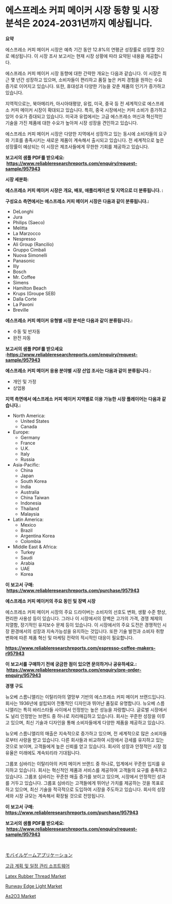 <p><h1>에스프레소 커피 메이커 시장 동향 및 시장 분석은 2024-2031년까지 예상됩니다.</h1></p><p><strong>요약</strong></p>
<p><p>에스프레소 커피 메이커 시장은 예측 기간 동안 12.8%의 연평균 성장률로 성장할 것으로 예상됩니다. 이 시장 조사 보고서는 현재 시장 상황에 따라 요약된 내용을 제공합니다. </p><p>에스프레소 커피 메이커 시장 동향에 대한 간략한 개요는 다음과 같습니다. 이 시장은 최근 몇 년간 성장하고 있으며, 소비자들이 편리하고 품질 높은 커피 경험을 원하는 수요 증가로 이어지고 있습니다. 또한, 휴대성과 다양한 기능을 갖춘 제품의 인기가 증가하고 있습니다. </p><p>지역적으로는, 북아메리카, 아시아태평양, 유럽, 미국, 중국 등 전 세계적으로 에스프레소 커피 메이커 시장이 확대되고 있습니다. 특히, 중국 시장에서는 커피 소비가 증가하고 있어 수요가 증대되고 있습니다. 미국과 유럽에서는 고급 에스프레소 머신과 혁신적인 기술을 가진 제품에 대한 수요가 높아져 시장 성장을 견인하고 있습니다. </p><p>에스프레소 커피 메이커 시장은 다양한 지역에서 성장하고 있는 동시에 소비자들의 요구와 기호를 충족시키는 새로운 제품이 계속해서 출시되고 있습니다. 전 세계적으로 높은 성장률이 예상되는 이 시장은 제조사들에게 무한한 기회를 제공하고 있습니다.</p></p>
<p><strong>보고서의 샘플 PDF를 받으세요: &nbsp;<a href="https://www.reliableresearchreports.com/enquiry/request-sample/957943">https://www.reliableresearchreports.com/enquiry/request-sample/957943</a></strong></p>
<p><strong>시장 세분화:</strong></p>
<p><strong> 에스프레소 커피 메이커 시장은 개요, 배포, 애플리케이션 및 지역으로 더 분류됩니다. :</strong></p>
<p><strong>구성요소 측면에서는 에스프레소 커피 메이커 시장은 다음과 같이 분류됩니다.:</strong></p>
<p><ul><li>DeLonghi</li><li>Jura</li><li>Philips (Saeco)</li><li>Melitta</li><li>La Marzocco</li><li>Nespresso</li><li>Ali Group (Rancilio)</li><li>Gruppo Cimbali</li><li>Nuova Simonelli</li><li>Panasonic</li><li>Illy</li><li>Bosch</li><li>Mr. Coffee</li><li>Simens</li><li>Hamilton Beach</li><li>Krups (Groupe SEB)</li><li>Dalla Corte</li><li>La Pavoni</li><li>Breville</li></ul></p>
<p><strong> 에스프레소 커피 메이커 유형별 시장 분석은 다음과 같이 분류됩니다.:</strong></p>
<p><ul><li>수동 및 반자동</li><li>완전 자동</li></ul></p>
<p><strong>보고서의 샘플 PDF를 받으세요 :<a href="https://www.reliableresearchreports.com/enquiry/request-sample/957943">https://www.reliableresearchreports.com/enquiry/request-sample/957943</a></strong></p>
<p><strong> 에스프레소 커피 메이커 응용 분야별 시장 산업 조사는 다음과 같이 분류됩니다.:</strong></p>
<p><ul><li>개인 및 가정</li><li>상업용</li></ul></p>
<p><strong>지역 측면에서 에스프레소 커피 메이커 지역별로 이용 가능한 시장 플레이어는 다음과 같습니다.:</strong></p>
<p><ul>
    <li>
        North America:
        <ul>
            <li>United States</li>
            <li>Canada</li>
        </ul>
    </li>
    <li>
        Europe:
        <ul>
            <li>Germany</li>
            <li>France</li>
            <li>U.K.</li>
            <li>Italy</li>
            <li>Russia</li>
        </ul>
    </li>
    <li>
        Asia-Pacific:
        <ul>
            <li>China</li>
            <li>Japan</li>
            <li>South Korea</li>
            <li>India</li>
            <li>Australia</li>
            <li>China Taiwan</li>
            <li>Indonesia</li>
            <li>Thailand</li>
            <li>Malaysia</li>
        </ul>
    </li>
    <li>
        Latin America:
        <ul>
            <li>Mexico</li>
            <li>Brazil</li>
            <li>Argentina Korea</li>
            <li>Colombia</li>
        </ul>
    </li>
    <li>
        Middle East & Africa:
        <ul>
            <li>Turkey</li>
            <li>Saudi</li>
            <li>Arabia</li>
            <li>UAE</li>
            <li>Korea</li>
        </ul>
    </li>
    </ul></p>
<p><strong>이 보고서 구매: &nbsp;<a href="https://www.reliableresearchreports.com/purchase/957943">https://www.reliableresearchreports.com/purchase/957943</a></strong></p>
<p><strong>에스프레소 커피 메이커의 주요 동인 및 장벽 시장</strong></p>
<p><p>에스프레소 커피 메이커 시장의 주요 드라이버는 소비자의 선호도 변화, 생활 수준 향상, 편리한 사용성 등이 있습니다. 그러나 이 시장에서의 장벽은 고가의 가격, 경쟁 체제의 치열함, 장기적인 유지보수 문제 등이 있습니다. 이 시장에서의 주요 도전은 경쟁적인 시장 환경에서의 성장과 지속가능성을 유지하는 것입니다. 또한 기술 발전과 소비자 취향 변화에 따른 제품 혁신 및 마케팅 전략의 적시적인 대응이 필요합니다.</p></p>
<p><strong><a href="https://www.reliableresearchreports.com/espresso-coffee-makers-r957943">https://www.reliableresearchreports.com/espresso-coffee-makers-r957943</a></strong></p>
<p><strong>이 보고서를 구매하기 전에 궁금한 점이 있으면 문의하거나 공유하세요.: &nbsp;<a href="https://www.reliableresearchreports.com/enquiry/pre-order-enquiry/957943">https://www.reliableresearchreports.com/enquiry/pre-order-enquiry/957943</a></strong></p>
<p><strong>경쟁 구도</strong></p>
<p><p>뉴오베 스름니앨리는 이탈리아의 열망부 기반의 에스프레소 커피 메이커 브랜드입니다. 회사는 1936년에 설립되어 전통적인 디자인과 뛰어난 품질로 유명합니다. 뉴오베 스름니앨리는 특히 바리스타들 사이에서 인정받는 높은 성능을 자랑합니다. 글로벌 시장에서도 널리 인정받는 브랜드 중 하나로 자리매김하고 있습니다. 회사는 꾸준한 성장을 이루고 있으며, 최신 기술과 디자인을 통해 소비자들에게 다양한 제품을 제공하고 있습니다.</p><p>뉴오베 스름니앨리의 매출은 지속적으로 증가하고 있으며, 전 세계적으로 많은 소비자들로부터 사랑을 받고 있습니다. 다른 회사들과 비교하여 시장에서 강세를 유지하고 있는 것으로 보이며, 고객들에게 높은 신뢰를 얻고 있습니다. 회사의 성장과 안정적인 시장 점유율은 미래에도 계속되리라 기대됩니다.</p><p>그룹포 심바리는 이탈리아의 커피 메이커 브랜드 중 하나로, 업계에서 꾸준한 입지를 유지하고 있습니다. 회사는 혁신적인 제품과 서비스를 제공하여 고객들의 요구를 충족하고 있습니다. 그룹포 심바리는 꾸준한 매출 증가를 보이고 있으며, 시장에서 안정적인 성과를 거두고 있습니다. 그룹포 심바리는 고객들에게 뛰어난 가치를 제공하는 것을 목표로 하고 있으며, 최신 기술을 적극적으로 도입하여 시장을 주도하고 있습니다. 회사의 성장세와 시장 규모는 계속해서 확장될 것으로 전망됩니다.</p></p>
<p><strong>이 보고서 구매: &nbsp; <a href="https://www.reliableresearchreports.com/purchase/957943">https://www.reliableresearchreports.com/purchase/957943</a></strong></p>
<p><strong>보고서의 샘플 PDF를 받으세요: &nbsp;<a href="https://www.reliableresearchreports.com/enquiry/request-sample/957943">https://www.reliableresearchreports.com/enquiry/request-sample/957943</a></strong><strong></strong></p>
<p>&nbsp;</p>
<p><p><a href="https://github.com/gfggqjbfys368009/Market-Research-Report-List-1/blob/main/133389631553.md">モバイルゲームアプリケーション</a></p><p><a href="https://medium.com/@bruiser75687/%EA%B3%A0%EA%B8%89-%EA%B3%84%ED%9A%8D-%EB%B0%8F-%EC%9D%BC%EC%A0%95-%EC%86%8C%ED%94%84%ED%8A%B8%EC%9B%A8%EC%96%B4-%EC%8B%9C%EC%9E%A5-%EB%B6%84%EC%84%9D-%EA%B8%80%EB%A1%9C%EB%B2%8C-%EC%82%B0%EC%97%85-%EC%A0%84%EB%A7%9D-%EB%B0%8F-%EC%98%88%EC%B8%A1-2024%EB%85%84%EB%B6%80%ED%84%B0-2031%EB%85%84-4e15b3b94163">고급 계획 및 일정 관리 소프트웨어</a></p><p><a href="https://issuu.com/reportprime-2/docs/latex-rubber-thread-market-size-2030.pptx">Latex Rubber Thread Market</a></p><p><a href="https://github.com/eeaveuhhh/Market-Research-Report-List-2/blob/main/runway-edge-light-market.md">Runway Edge Light Market</a></p><p><a href="https://issuu.com/reportprime-2/docs/as2o3-market-size-2030.pptx">As2O3 Market</a></p></p>